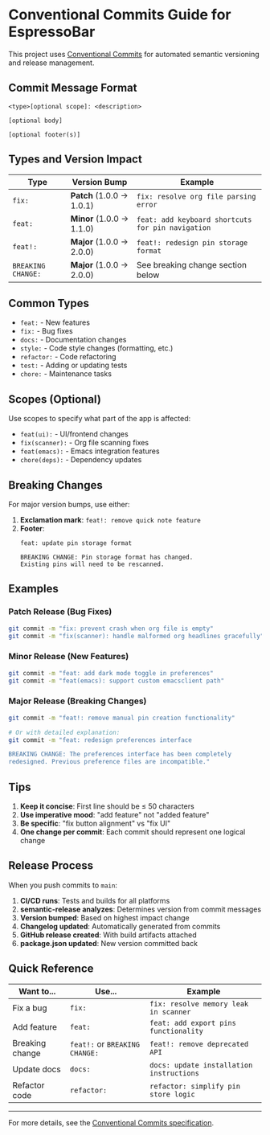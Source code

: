 # Conventional Commits Guide for EspressoBar

This project uses [Conventional Commits](https://conventionalcommits.org/) for automated semantic versioning and release management.

## Commit Message Format

```
<type>[optional scope]: <description>

[optional body]

[optional footer(s)]
```

## Types and Version Impact

| Type | Version Bump | Example |
|------|--------------|---------|
| `fix:` | **Patch** (1.0.0 → 1.0.1) | `fix: resolve org file parsing error` |
| `feat:` | **Minor** (1.0.0 → 1.1.0) | `feat: add keyboard shortcuts for pin navigation` |
| `feat!:` | **Major** (1.0.0 → 2.0.0) | `feat!: redesign pin storage format` |
| `BREAKING CHANGE:` | **Major** (1.0.0 → 2.0.0) | See breaking change section below |

## Common Types

- `feat:` - New features
- `fix:` - Bug fixes
- `docs:` - Documentation changes
- `style:` - Code style changes (formatting, etc.)
- `refactor:` - Code refactoring
- `test:` - Adding or updating tests
- `chore:` - Maintenance tasks

## Scopes (Optional)

Use scopes to specify what part of the app is affected:

- `feat(ui):` - UI/frontend changes
- `fix(scanner):` - Org file scanning fixes
- `feat(emacs):` - Emacs integration features
- `chore(deps):` - Dependency updates

## Breaking Changes

For major version bumps, use either:

1. **Exclamation mark**: `feat!: remove quick note feature`
2. **Footer**: 
   ```
   feat: update pin storage format
   
   BREAKING CHANGE: Pin storage format has changed. 
   Existing pins will need to be rescanned.
   ```

## Examples

### Patch Release (Bug Fixes)
```bash
git commit -m "fix: prevent crash when org file is empty"
git commit -m "fix(scanner): handle malformed org headlines gracefully"
```

### Minor Release (New Features)
```bash
git commit -m "feat: add dark mode toggle in preferences"
git commit -m "feat(emacs): support custom emacsclient path"
```

### Major Release (Breaking Changes)
```bash
git commit -m "feat!: remove manual pin creation functionality"

# Or with detailed explanation:
git commit -m "feat: redesign preferences interface

BREAKING CHANGE: The preferences interface has been completely 
redesigned. Previous preference files are incompatible."
```

## Tips

1. **Keep it concise**: First line should be ≤ 50 characters
2. **Use imperative mood**: "add feature" not "added feature"
3. **Be specific**: "fix button alignment" vs "fix UI"
4. **One change per commit**: Each commit should represent one logical change

## Release Process

When you push commits to `main`:

1. **CI/CD runs**: Tests and builds for all platforms
2. **semantic-release analyzes**: Determines version from commit messages
3. **Version bumped**: Based on highest impact change
4. **Changelog updated**: Automatically generated from commits
5. **GitHub release created**: With build artifacts attached
6. **package.json updated**: New version committed back

## Quick Reference

| Want to... | Use... | Example |
|------------|--------|---------|
| Fix a bug | `fix:` | `fix: resolve memory leak in scanner` |
| Add feature | `feat:` | `feat: add export pins functionality` |
| Breaking change | `feat!:` or `BREAKING CHANGE:` | `feat!: remove deprecated API` |
| Update docs | `docs:` | `docs: update installation instructions` |
| Refactor code | `refactor:` | `refactor: simplify pin store logic` |

---

For more details, see the [Conventional Commits specification](https://conventionalcommits.org/). 
